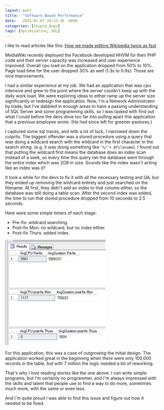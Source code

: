 ```yaml
---
layout: post
title:  "Software Based Performance"
date:   2015-01-07 20:33:36 -0600
categories: [Stupid_Bugs]
tags: [Optimization, SQL]
---
```


I like to read articles like this: [How we made editing Wikipedia twice as fast](https://blog.wikimedia.org/2014/12/29/how-we-made-editing-wikipedia-twice-as-fast/)

MediaWiki recently deployed the Facebook developed HHVM for their PHP code and their server capacity was increased and user experience improved. Overall cpu load on the application dropped from 50% to 10%. Page load time for the user dropped 30% as well (1.3s to 0.9s). Those are nice improvements.

I had a similar experience at my job. We had an application that was cpu intensive and grew to the point where the server couldn't keep up with the daily work load. We were exploring ideas to either ramp up the server size significantly or redesign the application. Now, I'm a Network Administrator by trade, but I've dabbled in enough areas to have a passing understanding of SQL Server and some programming skills, so I was tasked with find out what I could before the devs dove too far into pulling apart this application that a previous employee wrote. (He had since left for greener pastures.)

I captured some sql traces, and with a lot of luck, I narrowed down the culprits. The biggest offender was a stored procedure using a query that was doing a wildcard search with the wildcard in the first character in the search string. (e.g. it was doing something like `‘%/'+ @filename`). I found out that putting the wildcard first means the database does an index scan instead of a seek, so every time this query ran the database went through the entire index which was 2GB in size. Sounds like the index wasn't acting like an index was it?

It took a while for the devs to fix it with all the necessary testing and QA, but they ended up removing the wildcard entirely and just searched on the filename. At first, they didn't add an index to that column either, so the database was still doing a table scan. After the second index was added, the time to run that stored procedure dropped from 10 seconds to 2.5 seconds.

Here were some simple timers of each stage:

* Pre-fix: wildcard searching.
* Post-fix Mon: no wildcard, but no index either.
* Post-fix Thurs: added index.

![sql_optimization](/assets/2015/01/sql_optimization.png)

For this application, this was a case of outgrowing the initial design. The application worked great in the beginning when there were only 100,000 records in the table, but with 7 million the logic needed a bit of reworking.

That's why I love reading stories like the one above. I can write simple programs, but I'm certainly no programmer, and I'm always impressed with the skills and talent that people use to find a way to do more, sometimes much more, with the same or even less.

And I'm quite proud I was able to find this issue and figure out how it needed to be fixed.

